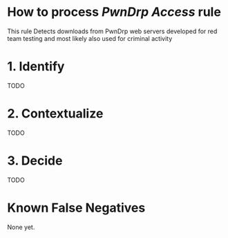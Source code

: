 # How to process *PwnDrp Access* rule
This rule Detects downloads from PwnDrp web servers developed for red team testing and most likely also used for criminal activity

# 1. Identify
TODO

# 2. Contextualize
TODO

# 3. Decide
TODO

# Known False Negatives
None yet.

